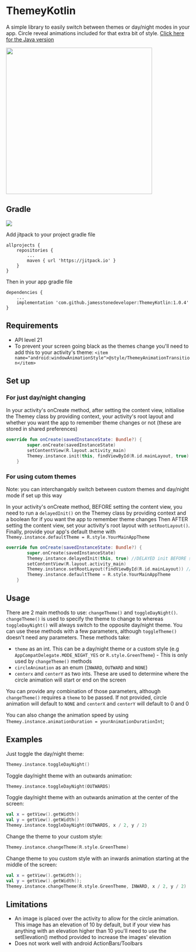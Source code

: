 # ThemeyKotlin

A simple library to easily switch between themes or day/night modes in your app. Circle reveal animations included for that extra bit of style. [Click here for the Java version](https://github.com/jamesstonedeveloper/ThemeyJava "ThemeyJava")

<img src="https://github.com/jamesstonedeveloper/ThemeyJavaDemo/blob/master/themeydemo.gif" height="400" />

## Gradle

[![](https://jitpack.io/v/jamesstonedeveloper/ThemeyKotlin.svg)](https://jitpack.io/#jamesstonedeveloper/ThemeyKotlin)

Add jitpack to your project gradle file
``` 
allprojects {
	repositories {
		...
		maven { url 'https://jitpack.io' }
	}
}
```

Then in your app gradle file

```
dependencies {
    ...
    implementation 'com.github.jamesstonedeveloper:ThemeyKotlin:1.0.4'
}
```

## Requirements

* API level 21
* To prevent your screen going black as the themes change you'll need to add this to your activity's theme:
`<item name="android:windowAnimationStyle">@style/ThemeyAnimationTransition</item>`

## Set up

### For just day/night changing

In your activity's onCreate method, after setting the content view, initialise the Themey class by providing context, your activity's root layout and whether you want the app to remember theme changes or not (these are stored in shared preferences)
```kotlin
override fun onCreate(savedInstanceState: Bundle?) {
        super.onCreate(savedInstanceState)
        setContentView(R.layout.activity_main)
        Themey.instance.init(this, findViewById(R.id.mainLayout, true) //initialise Themey
    }
```

### For using cutom themes
Note: you can interchangably switch between custom themes and day/night mode if set up this way

In your activity's onCreate method, BEFORE setting the content view, you need to run a `delayedInit()` on the Themey class by providing context and a boolean for if you want the app to remember theme changes
Then AFTER setting the content view, set your activity's root layout with `setRootLayout()`. Finally, provide your app's default theme with `Themey.instance.defaultTheme = R.style.YourMainAppTheme`

```kotlin
override fun onCreate(savedInstanceState: Bundle?) {
        super.onCreate(savedInstanceState)
        Themey.instance.delayedInit(this, true) //DELAYED init BEFORE setContentView()
        setContentView(R.layout.activity_main)
        Themey.instance.setRootLayout(findViewById(R.id.mainLayout)) //setRootLayout() AFTER setContentView()
        Themey.instance.defaultTheme = R.style.YourMainAppTheme
    }
```


## Usage

There are 2 main methods to use: `changeTheme()` and `toggleDayNight()`. `changeTheme()` is used to specify the theme to change to whereas `toggleDayNight()` will always switch to the opposite day/night theme.
You can use these methods with a few parameters, although `toggleTheme()` doesn't need any parameters. These methods take:
* `theme` as an int. This can be a day/night theme or a custom style (e.g `AppCompatDelegate.MODE_NIGHT_YES` or `R.style.GreenTheme`) - This is only used by `changeTheme()` methods
* `circleAnimation` as an enum (`INWARD`, `OUTWARD` and `NONE`)
* `centerx` and `centerY` as two ints. These are used to determine where the circle animation will start or end on the screen

You can provide any combination of those parameters, although `changeTheme()` requires a `theme` to be passed. If not provided, circle animation will default to `NONE` and `centerX` and `centerY` will default to 0 and 0

You can also change the animation speed by using `Themey.instance.animationDuration = yourAnimationDurationInt`;

## Examples

Just toggle the day/night theme:
```kotlin 
Themey.instance.toggleDayNight()
```

Toggle day/night theme with an outwards animation:
```kotlin
Themey.instance.toggleDayNight(OUTWARDS)
```

Toggle day/night theme with an outwards animation at the center of the screen:
```kotlin
val x = getView().getWidth()
val y = getView().getWidth()
Themey.instance.toggleDayNight(OUTWARDS, x / 2, y / 2)
```

Change the theme to your custom style:
```kotlin
Themey.instance.changeTheme(R.style.GreenTheme)
```

Change theme to you custom style with an inwards animation starting at the middle of the screen:
```kotlin
val x = getView().getWidth();
val y = getView().getWidth();
Themey.instance.changeTheme(R.style.GreenTheme, INWARD, x / 2, y / 2)
```

## Limitations

* An image is placed over the activity to allow for the circle animation. This image has an elevation of 10 by default, but if your view has anything with an elevation higher than 10 you'll need to use the setElevation() method provided to increase the images' elevation
* Does not work well with android ActionBars/Toolbars
